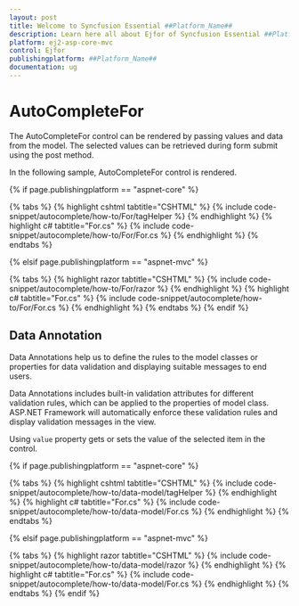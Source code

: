 ```yaml
---
layout: post
title: Welcome to Syncfusion Essential ##Platform_Name##
description: Learn here all about Ejfor of Syncfusion Essential ##Platform_Name## widgets based on HTML5 and jQuery.
platform: ej2-asp-core-mvc
control: Ejfor
publishingplatform: ##Platform_Name##
documentation: ug
---
```



# AutoCompleteFor

The AutoCompleteFor control can be rendered by passing values and data from the model. The selected values can be retrieved during form submit using the post method.

In the following sample, AutoCompleteFor control is rendered.

{% if page.publishingplatform == "aspnet-core" %}

{% tabs %}
{% highlight cshtml tabtitle="CSHTML" %}
{% include code-snippet/autocomplete/how-to/For/tagHelper %}
{% endhighlight %}
{% highlight c# tabtitle="For.cs" %}
{% include code-snippet/autocomplete/how-to/For/For.cs %}
{% endhighlight %}
{% endtabs %}

{% elsif page.publishingplatform == "aspnet-mvc" %}

{% tabs %}
{% highlight razor tabtitle="CSHTML" %}
{% include code-snippet/autocomplete/how-to/For/razor %}
{% endhighlight %}
{% highlight c# tabtitle="For.cs" %}
{% include code-snippet/autocomplete/how-to/For/For.cs %}
{% endhighlight %}
{% endtabs %}
{% endif %}



## Data Annotation

Data Annotations help us to define the rules to the model classes or properties for data validation and displaying suitable messages to end users.

Data Annotations includes built-in validation attributes for different validation rules, which can be applied to the properties of model class. ASP.NET Framework will automatically enforce these validation rules and display validation messages in the view.

Using `value` property gets or sets the value of the selected item in the control.

{% if page.publishingplatform == "aspnet-core" %}

{% tabs %}
{% highlight cshtml tabtitle="CSHTML" %}
{% include code-snippet/autocomplete/how-to/data-model/tagHelper %}
{% endhighlight %}
{% highlight c# tabtitle="For.cs" %}
{% include code-snippet/autocomplete/how-to/data-model/For.cs %}
{% endhighlight %}
{% endtabs %}

{% elsif page.publishingplatform == "aspnet-mvc" %}

{% tabs %}
{% highlight razor tabtitle="CSHTML" %}
{% include code-snippet/autocomplete/how-to/data-model/razor %}
{% endhighlight %}
{% highlight c# tabtitle="For.cs" %}
{% include code-snippet/autocomplete/how-to/data-model/For.cs %}
{% endhighlight %}
{% endtabs %}
{% endif %}


